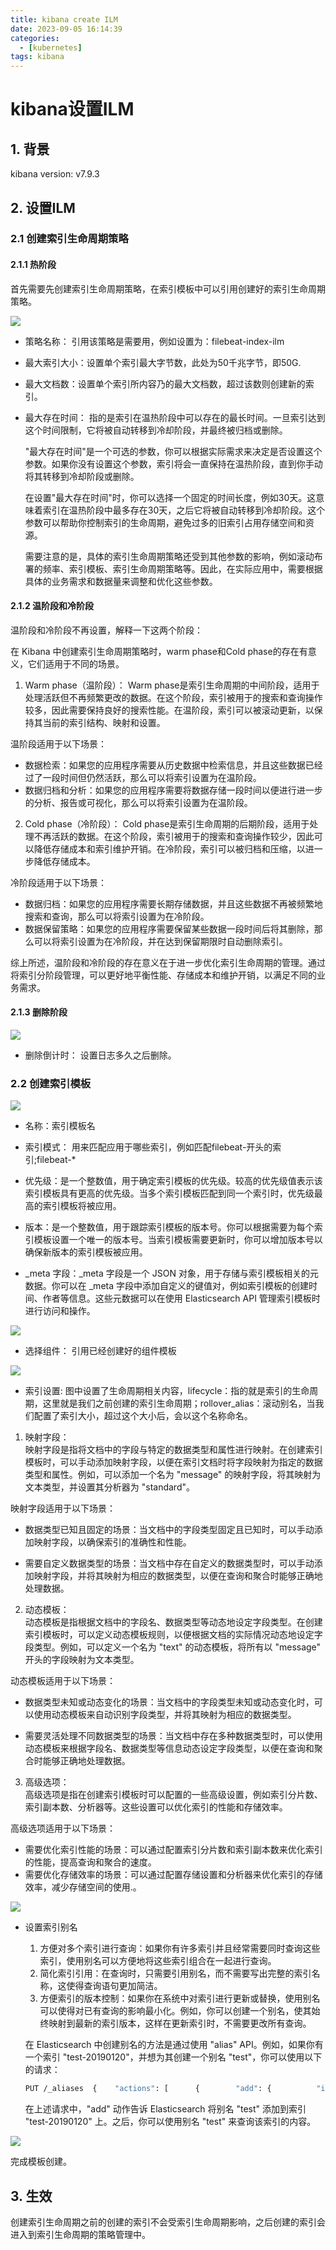 ```yaml
---
title: kibana create ILM
date: 2023-09-05 16:14:39
categories:
  - [kubernetes]
tags: kibana
---
```

# kibana设置ILM

## 1. 背景

kibana version: v7.9.3

## 2. 设置ILM

### 2.1 创建索引生命周期策略

#### 2.1.1 热阶段

首先需要先创建索引生命周期策略，在索引模板中可以引用创建好的索引生命周期策略。

![](https://ghproxy.com/https://github.com/wongearl/mypic/blob/main/kibana/ilm01.png)

- 策略名称： 引用该策略是需要用，例如设置为：filebeat-index-ilm
  
- 最大索引大小：设置单个索引最大字节数，此处为50千兆字节，即50G.
  
- 最大文档数：设置单个索引所内容乃的最大文档数，超过该数则创建新的索引。
  
- 最大存在时间： 指的是索引在温热阶段中可以存在的最长时间。一旦索引达到这个时间限制，它将被自动转移到冷却阶段，并最终被归档或删除。
  
  "最大存在时间"是一个可选的参数，你可以根据实际需求来决定是否设置这个参数。如果你没有设置这个参数，索引将会一直保持在温热阶段，直到你手动将其转移到冷却阶段或删除。
  
  在设置"最大存在时间"时，你可以选择一个固定的时间长度，例如30天。这意味着索引在温热阶段中最多存在30天，之后它将被自动转移到冷却阶段。这个参数可以帮助你控制索引的生命周期，避免过多的旧索引占用存储空间和资源。
  
  需要注意的是，具体的索引生命周期策略还受到其他参数的影响，例如滚动布署的频率、索引模板、索引生命周期策略等。因此，在实际应用中，需要根据具体的业务需求和数据量来调整和优化这些参数。
  

#### 2.1.2 温阶段和冷阶段

温阶段和冷阶段不再设置，解释一下这两个阶段：

在 Kibana 中创建索引生命周期策略时，warm phase和Cold phase的存在有意义，它们适用于不同的场景。

1. Warm phase（温阶段）：
  Warm phase是索引生命周期的中间阶段，适用于处理活跃但不再频繁更改的数据。在这个阶段，索引被用于的搜索和查询操作较多，因此需要保持良好的搜索性能。在温阶段，索引可以被滚动更新，以保持其当前的索引结构、映射和设置。
  
  温阶段适用于以下场景：
  
  - 数据检索：如果您的应用程序需要从历史数据中检索信息，并且这些数据已经过了一段时间但仍然活跃，那么可以将索引设置为在温阶段。
  - 数据归档和分析：如果您的应用程序需要将数据存储一段时间以便进行进一步的分析、报告或可视化，那么可以将索引设置为在温阶段。
2. Cold phase（冷阶段）：
  Cold phase是索引生命周期的后期阶段，适用于处理不再活跃的数据。在这个阶段，索引被用于的搜索和查询操作较少，因此可以降低存储成本和索引维护开销。在冷阶段，索引可以被归档和压缩，以进一步降低存储成本。
  
  冷阶段适用于以下场景：
  
  - 数据归档：如果您的应用程序需要长期存储数据，并且这些数据不再被频繁地搜索和查询，那么可以将索引设置为在冷阶段。
  - 数据保留策略：如果您的应用程序需要保留某些数据一段时间后将其删除，那么可以将索引设置为在冷阶段，并在达到保留期限时自动删除索引。
  
  综上所述，温阶段和冷阶段的存在意义在于进一步优化索引生命周期的管理。通过将索引分阶段管理，可以更好地平衡性能、存储成本和维护开销，以满足不同的业务需求。
  

#### 2.1.3 删除阶段

![](https://ghproxy.com/https://github.com/wongearl/mypic/blob/main/kibana/ilm03.png)

- 删除倒计时： 设置日志多久之后删除。
  

### 2.2 创建索引模板

![](https://ghproxy.com/https://github.com/wongearl/mypic/blob/main/kibana/index-template01.png)

- 名称：索引模板名
  
- 索引模式： 用来匹配应用于哪些索引，例如匹配filebeat-开头的索引;filebeat-*
  
- 优先级：是一个整数值，用于确定索引模板的优先级。较高的优先级值表示该索引模板具有更高的优先级。当多个索引模板匹配到同一个索引时，优先级最高的索引模板将被应用。
  
- 版本：是一个整数值，用于跟踪索引模板的版本号。你可以根据需要为每个索引模板设置一个唯一的版本号。当索引模板需要更新时，你可以增加版本号以确保新版本的索引模板被应用。
  
- _meta 字段：_meta 字段是一个 JSON 对象，用于存储与索引模板相关的元数据。你可以在 _meta 字段中添加自定义的键值对，例如索引模板的创建时间、作者等信息。这些元数据可以在使用 Elasticsearch API 管理索引模板时进行访问和操作。
  

![](https://ghproxy.com/https://github.com/wongearl/mypic/blob/main/kibana/index-template02.png)

- 选择组件： 引用已经创建好的组件模板
  

![](https://ghproxy.com/https://github.com/wongearl/mypic/blob/main/kibana/index-template03.png)

- 索引设置: 图中设置了生命周期相关内容，lifecycle：指的就是索引的生命周期，这里就是我们之前创建的索引生命周期；rollover_alias：滚动别名，当我们配置了索引大小，超过这个大小后，会以这个名称命名。
  

1. 映射字段：  
  映射字段是指将文档中的字段与特定的数据类型和属性进行映射。在创建索引模板时，可以手动添加映射字段，以便在索引文档时将字段映射为指定的数据类型和属性。例如，可以添加一个名为 "message" 的映射字段，将其映射为文本类型，并设置其分析器为 "standard"。

映射字段适用于以下场景：

- 数据类型已知且固定的场景：当文档中的字段类型固定且已知时，可以手动添加映射字段，以确保索引的准确性和性能。
  
- 需要自定义数据类型的场景：当文档中存在自定义的数据类型时，可以手动添加映射字段，并将其映射为相应的数据类型，以便在查询和聚合时能够正确地处理数据。
  

2. 动态模板：  
  动态模板是指根据文档中的字段名、数据类型等动态地设定字段类型。在创建索引模板时，可以定义动态模板规则，以便根据文档的实际情况动态地设定字段类型。例如，可以定义一个名为 "text" 的动态模板，将所有以 "message" 开头的字段映射为文本类型。

动态模板适用于以下场景：

- 数据类型未知或动态变化的场景：当文档中的字段类型未知或动态变化时，可以使用动态模板来自动识别字段类型，并将其映射为相应的数据类型。
  
- 需要灵活处理不同数据类型的场景：当文档中存在多种数据类型时，可以使用动态模板来根据字段名、数据类型等信息动态设定字段类型，以便在查询和聚合时能够正确地处理数据。
  

3. 高级选项：  
  高级选项是指在创建索引模板时可以配置的一些高级设置，例如索引分片数、索引副本数、分析器等。这些设置可以优化索引的性能和存储效率。

高级选项适用于以下场景：

- 需要优化索引性能的场景：可以通过配置索引分片数和索引副本数来优化索引的性能，提高查询和聚合的速度。
- 需要优化存储效率的场景：可以通过配置存储设置和分析器来优化索引的存储效率，减少存储空间的使用.。

![](https://ghproxy.com/https://github.com/wongearl/mypic/blob/main/kibana/index-template05.png)

- 设置索引别名
  
  1. 方便对多个索引进行查询：如果你有许多索引并且经常需要同时查询这些索引，使用别名可以方便地将这些索引组合在一起进行查询。
  2. 简化索引引用：在查询时，只需要引用别名，而不需要写出完整的索引名称，这使得查询语句更加简洁。
  3. 方便索引的版本控制：如果你在系统中对索引进行更新或替换，使用别名可以使得对已有查询的影响最小化。例如，你可以创建一个别名，使其始终映射到最新的索引版本，这样在更新索引时，不需要更改所有查询。
  
  在 Elasticsearch 中创建别名的方法是通过使用 "alias" API。例如，如果你有一个索引 "test-20190120"，并想为其创建一个别名 "test"，你可以使用以下的请求：
  
  ```bash
  PUT /_aliases  {    "actions": [      {        "add": {          "index": "test-20190120",          "alias": "test"        }      }    ]  }
  ```
  
  在上述请求中，"add" 动作告诉 Elasticsearch 将别名 "test" 添加到索引 "test-20190120" 上。之后，你可以使用别名 "test" 来查询该索引的内容。
  

![](https://ghproxy.com/https://github.com/wongearl/mypic/blob/main/kibana/index-template06.png)

完成模板创建。

## 3. 生效

创建索引生命周期之前的创建的索引不会受索引生命周期影响，之后创建的索引会进入到索引生命周期的策略管理中。